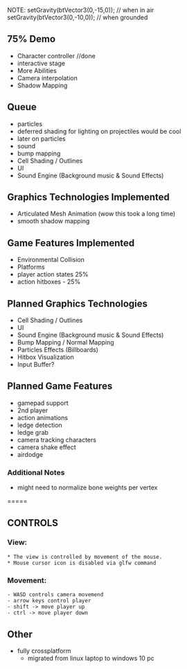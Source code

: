 NOTE:
    setGravity(btVector3(0,-15,0)); // when in air
    setGravity(btVector3(0,-10,0)); // when grounded


## 75% Demo ##
- Character controller //done
- interactive stage 
- More Abilities
- Camera interpolation
- Shadow Mapping

## Queue ##
- particles
- deferred shading for lighting on projectiles would be cool
- later on particles
- sound
- bump mapping
- Cell Shading / Outlines
- UI
- Sound Engine (Background music & Sound Effects)

## Graphics Technologies Implemented ##
- Articulated Mesh Animation (wow this took a long time)
- smooth shadow mapping

## Game Features Implemented ##
- Environmental Collision
- Platforms
- player action states 25%
- action hitboxes - 25% 

## Planned Graphics Technologies ##
- Cell Shading / Outlines
- UI
- Sound Engine (Background music & Sound Effects)
- Bump Mapping / Normal Mapping
- Particles Effects (Billboards)
- Hitbox Visualization
- Input Buffer?

## Planned Game Features ##
* gamepad support
* 2nd player
* action animations
* ledge detection
* ledge grab
* camera tracking characters
* camera shake effect
* airdodge


### Additional Notes ###
* might need to normalize bone weights per vertex

=====

## CONTROLS ##

### View: ###
    * The view is controlled by movement of the mouse.
    * Mouse cursor icon is disabled via glfw command

### Movement: ###
    - WASD controls camera movemend
    - arrow keys control player
    - shift -> move player up
    - ctrl -> move player down

## Other ##
* fully crossplatform
    - migrated from linux laptop to windows 10 pc